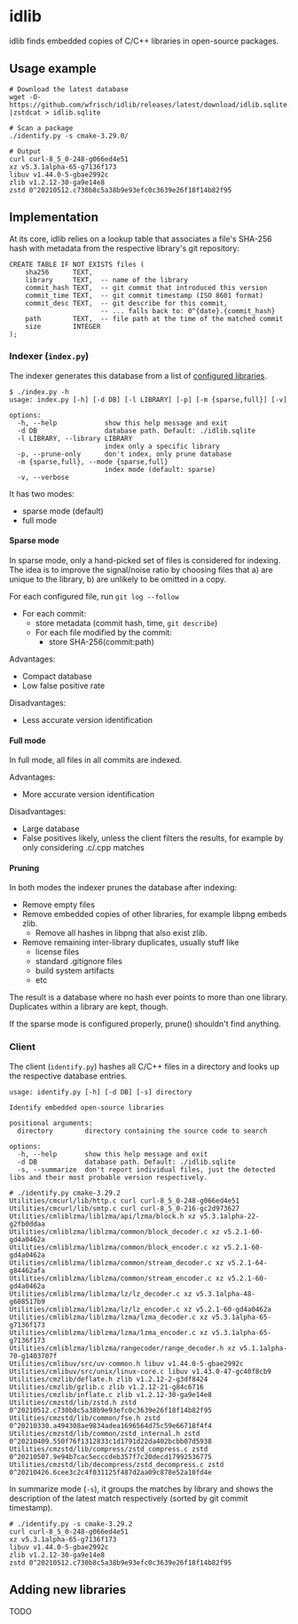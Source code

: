 # idlib

idlib finds embedded copies of C/C++ libraries in open-source packages.

## Usage example
```
# Download the latest database
wget -O- https://github.com/wfrisch/idlib/releases/latest/download/idlib.sqlite.zst |zstdcat > idlib.sqlite

# Scan a package
./identify.py -s cmake-3.29.0/

# Output
curl curl-8_5_0-248-g066ed4e51
xz v5.3.1alpha-65-g7136f173
libuv v1.44.0-5-gbae2992c
zlib v1.2.12-30-ga9e14e8
zstd 0^20210512.c730b8c5a38b9e93efc0c3639e26f18f14b82f95
```

## Implementation
At its core, idlib relies on a lookup table that associates a file's SHA-256
hash with metadata from the respective library's git repository:

```
CREATE TABLE IF NOT EXISTS files (
    sha256      TEXT,
    library     TEXT,  -- name of the library
    commit_hash TEXT,  -- git commit that introduced this version
    commit_time TEXT,  -- git commit timestamp (ISO 8601 format)
    commit_desc TEXT,  -- git describe for this commit,
                       -- ... falls back to: 0^{date}.{commit_hash}
    path        TEXT,  -- file path at the time of the matched commit
    size        INTEGER
);
```

### Indexer (`index.py`)
The indexer generates this database from a list of
[configured libraries](config.py).

```
$ ./index.py -h
usage: index.py [-h] [-d DB] [-l LIBRARY] [-p] [-m {sparse,full}] [-v]

options:
  -h, --help            show this help message and exit
  -d DB                 database path. Default: ./idlib.sqlite
  -l LIBRARY, --library LIBRARY
                        index only a specific library
  -p, --prune-only      don't index, only prune database
  -m {sparse,full}, --mode {sparse,full}
                        index mode (default: sparse)
  -v, --verbose
```

It has two modes:

* sparse mode (default)
* full mode

#### Sparse mode
In sparse mode, only a hand-picked set of files is considered for indexing. The
idea is to improve the signal/noise ratio by choosing files that a) are unique
to the library, b) are unlikely to be omitted in a copy.

For each configured file, run `git log --follow`
  - For each commit:
    - store metadata (commit hash, time, `git describe`)
    - For each file modified by the commit:
      - store SHA-256(commit:path)

Advantages:
- Compact database
- Low false positive rate

Disadvantages:
- Less accurate version identification

#### Full mode
In full mode, all files in all commits are indexed.

Advantages:
- More accurate version identification

Disadvantages:
- Large database
- False positives likely, unless the client filters the results, for example by
  only considering .c/.cpp matches

#### Pruning
In both modes the indexer prunes the database after indexing:
- Remove empty files
- Remove embedded copies of other libraries, for example libpng embeds zlib.
  - Remove all hashes in libpng that also exist zlib.
- Remove remaining inter-library duplicates, usually stuff like
  - license files
  - standard .gitignore files
  - build system artifacts
  - etc

The result is a database where no hash ever points to more than one library.
Duplicates within a library are kept, though.

If the sparse mode is configured properly, prune() shouldn't find anything.

### Client
The client (`identify.py`) hashes all C/C++ files in a directory and looks up
the respective database entries.

```
usage: identify.py [-h] [-d DB] [-s] directory

Identify embedded open-source libraries

positional arguments:
  directory        directory containing the source code to search

options:
  -h, --help       show this help message and exit
  -d DB            database path. Default: ./idlib.sqlite
  -s, --summarize  don't report individual files, just the detected libs and their most probable version respectively.
```

```
# ./identify.py cmake-3.29.2
Utilities/cmcurl/lib/http.c curl curl-8_5_0-248-g066ed4e51
Utilities/cmcurl/lib/smtp.c curl curl-8_5_0-216-gc2d973627
Utilities/cmliblzma/liblzma/api/lzma/block.h xz v5.3.1alpha-22-g2fb0ddaa
Utilities/cmliblzma/liblzma/common/block_decoder.c xz v5.2.1-60-gd4a0462a
Utilities/cmliblzma/liblzma/common/block_encoder.c xz v5.2.1-60-gd4a0462a
Utilities/cmliblzma/liblzma/common/stream_decoder.c xz v5.2.1-64-g84462afa
Utilities/cmliblzma/liblzma/common/stream_encoder.c xz v5.2.1-60-gd4a0462a
Utilities/cmliblzma/liblzma/lz/lz_decoder.c xz v5.3.1alpha-48-g608517b9
Utilities/cmliblzma/liblzma/lz/lz_encoder.c xz v5.2.1-60-gd4a0462a
Utilities/cmliblzma/liblzma/lzma/lzma_decoder.c xz v5.3.1alpha-65-g7136f173
Utilities/cmliblzma/liblzma/lzma/lzma_encoder.c xz v5.3.1alpha-65-g7136f173
Utilities/cmliblzma/liblzma/rangecoder/range_decoder.h xz v5.1.1alpha-70-g1403707f
Utilities/cmlibuv/src/uv-common.h libuv v1.44.0-5-gbae2992c
Utilities/cmlibuv/src/unix/linux-core.c libuv v1.43.0-47-gc40f8cb9
Utilities/cmzlib/deflate.h zlib v1.2.12-2-g3df8424
Utilities/cmzlib/gzlib.c zlib v1.2.12-21-g84c6716
Utilities/cmzlib/inflate.c zlib v1.2.12-30-ga9e14e8
Utilities/cmzstd/lib/zstd.h zstd 0^20210512.c730b8c5a38b9e93efc0c3639e26f18f14b82f95
Utilities/cmzstd/lib/common/fse.h zstd 0^20210330.a494308ae9834adea1696564d75c59e66718f4f4
Utilities/cmzstd/lib/common/zstd_internal.h zstd 0^20210409.550f76f1312833c1d1791d22da402bcbb07d5938
Utilities/cmzstd/lib/compress/zstd_compress.c zstd 0^20210507.9e94b7cac5ecccdeb357f7c20decd17992536775
Utilities/cmzstd/lib/decompress/zstd_decompress.c zstd 0^20210426.6cee3c2c4f031125f487d2aa09c878e52a18fd4e
```

In summarize mode (`-s`), it groups the matches by library and shows the
description of the latest match respectively (sorted by git commit timestamp).

```
# ./identify.py -s cmake-3.29.2
curl curl-8_5_0-248-g066ed4e51
xz v5.3.1alpha-65-g7136f173
libuv v1.44.0-5-gbae2992c
zlib v1.2.12-30-ga9e14e8
zstd 0^20210512.c730b8c5a38b9e93efc0c3639e26f18f14b82f95
```

## Adding new libraries
TODO
